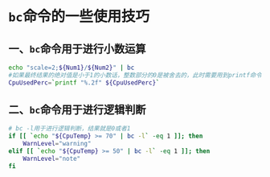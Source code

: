 # `bc`命令的一些使用技巧

## 一、`bc`命令用于进行小数运算

```sh
echo "scale=2;${Num1}/${Num2}" | bc
#如果最终结果的绝对值是小于1的小数话，整数部分的0是被舍去的，此时需要用到printf命令
CpuUsedPerc=`printf "%.2f" ${CpuUsedPerc}`
```



## 二、`bc`命令用于进行逻辑判断

```sh
# bc -l用于进行逻辑判断，结果就是0或者1
if [[ `echo "${CpuTemp} >= 70" | bc -l` -eq 1 ]]; then
    WarnLevel="warning"
elif [[ `echo "${CpuTemp} >= 50" | bc -l` -eq 1 ]]; then
    WarnLevel="note"
fi
```

